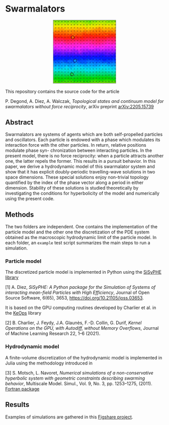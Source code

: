 # Swarmalators

<p align="center">
<img src="./exampletw.gif" alt="example" width="200"/>
</p>

This repository contains the source code for the article 

P. Degond, A. Diez, A. Walczak, *Topological states and continuum model for swarmalators without force reciprocity*, arXiv preprint [arXiv:2205.15739](https://arxiv.org/abs/2205.15739)


## Abstract 
Swarmalators are systems of agents which are both self-propelled particles and oscillators. Each particle is endowed with a phase which modulates its interaction force with the other particles. In return, relative positions modulate phase syn- chronization between interacting particles. In the present model, there is no force reciprocity: when a particle attracts another one, the latter repels the former. This results in a pursuit behavior. In this paper, we derive a hydrodynamic model of this swarmalator system and show that it has explicit doubly-periodic travelling-wave solutions in two space dimensions. These special solutions enjoy non-trivial topology quantified by the index of the phase vector along a period in either dimension. Stability of these solutions is studied theoretically by investigating the conditions for hyperbolicity of the model and numerically using the present code. 

## Methods

The two folders are independent. One contains the implementation of the particle model and the other one the discretization of the PDE system obtained as the macroscopic hydrodynamic limit of the particle model. In each folder, an `example` test script summarizes the main steps to run a simulation. 

### Particle model

The discretized particle model is implemented in Python using the [SiSyPHE library](https://sisyphe.readthedocs.io/en/latest/)

[1] A. Diez, *SiSyPHE: A Python package for the Simulation of Systems of interacting mean-field Particles with High Efficiency*, Journal of Open Source Software, 6(65), 3653, https://doi.org/10.21105/joss.03653. 

It is based on the GPU computing routines developed by Charlier et al. in the [KeOps](https://www.kernel-operations.io/keops/index.html) library 

[2] B. Charlier, J. Feydy, J.A. Glaunès, F.-D. Collin, G. Durif, *Kernel Operations on the GPU, with Autodiff, without Memory Overflows*, Journal of Machine Learning Research 22, 1–6 (2021).



### Hydrodynamic model 

A finite-volume discretization of the hydrodynamic model is implemented in Julia using the methodology introduced in 

[3] S. Motsch, L. Navoret, *Numerical simulations of a non-conservative hyperbolic system with geometric constraints describing swarming behavior*, Multiscale Model. Simul., Vol. 9, No. 3, pp. 1253–1275, (2011). [Fortran package](https://github.com/smotsch/Vicsek_macro)


## Results 

Examples of simulations are gathered in this [Figshare project](https://figshare.com/projects/Topological_states_and_continuum_model_for_swarmalators_without_force_reciprocity/139912).



